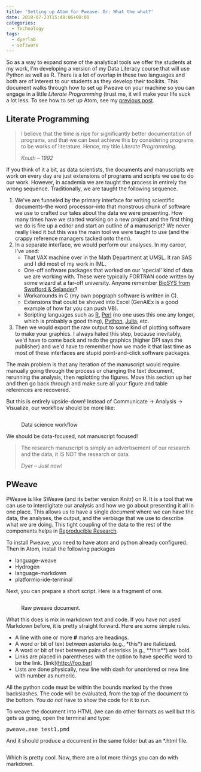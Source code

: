 ```yaml
---
title: 'Setting up Atom for Pweave. Or: What the what?'
date: 2018-07-23T15:48:06+00:00
categories:
  - Technology
tags:
  - dyerlab
  - software
---
```

So as a way to expand some of the analytical tools we offer the students at my work, I'm developing a version of my Data Literacy course that will use Python as well as R.  There is a lot of overlap in these two languages and both are of interest to our students as they develop their toolkits.  This document walks through how to set up Pweave on your machine so you can engage in a little _Literate Programming_ (trust me, it will make your life suck a lot less.  To see how to set up Atom, see my [previous post](https://rodneydyer.com/2018/06/20/the-atom-editor/).

## Literate Programming


<blockquote class="wp-block-quote">
  <p>
    I believe that the time is ripe for significantly better documentation of programs, and that we can best achieve this by considering programs to be works of literature.  Hence, my title <em>Literate Programming.</em>
  </p>
  
  <p>
    <cite>Knuth &#8211; 1992</cite>
  </p>
</blockquote>

If you think of it a bit, as data scientists, the documents and manuscripts we work on every day are just extensions of programs and scripts we use to do our work.  However, in academia we are taught the process in entirely the wrong sequence.  Traditionally, we are taught the following sequence.

  1. We've are funneled by the primary interface for writing scientific documents&#8211;the word processor&#8211;into that monstrous chunk of software we use to crafted our tales about the data we were presenting.  How many times have we started working on a new project and the first thing we do is fire up a editor and start an outline of a manuscript?  We never really liked it but this was the main tool we were taught to use (and the crappy reference managers tacked onto them). 
  2. In a separate interface, we would perform our analyses.   In my career, I've used: 
      * That VAX machine over in the Math Department at UMSL.  It ran SAS and I did most of my work in IML.
      * One-off software packages that worked on our &#8216;special' kind of data we are working with.  These were typically FORTRAN code written by some wizard at a far-off university.  Anyone remember [BioSYS from Swofford & Selander](http://doi.org/10.1093/oxfordjournals.jhered.a109497)?
      * Workarounds in C (my own popgraph software is written in C).
      * Extensions that could be shoved into Excel (GenAlEx is a good example of how far you can push VB).
      * Scripting languages such as [R](http://cran.r-project.org/), [Perl](http://www.perl.org/) (no one uses this one any longer, which is probably a good thing), [Python](http://www.python.org/), [Julia](https://julialang.org/), etc.
  3. Then we would export the raw output to some kind of plotting software to make your graphics.  I always hated this step, because inevitably, we'd have to come back and redo the graphics (higher DPI says the publisher) and we'd have to remember how we made it that last time as most of these interfaces are stupid point-and-click software packages.

The main problem is that any iteration of the manuscript would require manually going through the process or changing the text document, rerunning the analysis, then replotting the figures.  Move this section up her and then go back through and make sure all your figure and table references are recovered. 

But this is entirely upside-down!  Instead of Communicate -> Analysis -> Visualize, our workflow should be more like:<figure class="wp-block-image">

<img src="https://rodneydyer.com/wp-content/uploads/2018/07/DataWorkCycle.png" alt="" class="wp-image-2103" srcset="https://rodneydyer.com/wp-content/uploads/2018/07/DataWorkCycle.png 658w, https://rodneydyer.com/wp-content/uploads/2018/07/DataWorkCycle-281x300.png 281w" sizes="(max-width: 658px) 100vw, 658px" /> <figcaption>Data science workflow</figcaption></figure> 

We should be data-focused, not manuscript focused!

<blockquote class="wp-block-quote">
  <p>
    The research manuscript is simply an advertisement of our research and the data, it IS NOT the research or data.
  </p>
  
  <p>
    <cite>Dyer &#8211; Just now!</cite>
  </p>
</blockquote>

## PWeave

PWeave is like SWeave (and its better version Knitr) on R. It is a tool that we can use to interdigitate our analysis and how we go about presenting it all in one place.  This allows us to have a single _document_ where we can have the data, the analyses, the output, and the verbiage that we use to describe what we are doing.  This tight coupling of the data to the rest of the components helps in [Reproducible Research](https://reproducibleresearch.net/).

To install Pweave, you need to have atom and python already configured.  Then in Atom, install the following packages

  * language-weave
  * Hydrogen
  * language-markdown
  * platformio-ide-terminal

Next, you can prepare a short script.  Here is a fragment of one.<figure class="wp-block-image">

<img src="https://rodneydyer.com/wp-content/uploads/2018/07/2018-07-23_14-20-35-e1532370195594.png" alt="" class="wp-image-2106" srcset="https://rodneydyer.com/wp-content/uploads/2018/07/2018-07-23_14-20-35-e1532370195594.png 518w, https://rodneydyer.com/wp-content/uploads/2018/07/2018-07-23_14-20-35-e1532370195594-292x300.png 292w" sizes="(max-width: 518px) 100vw, 518px" /> <figcaption>Raw pweave document.</figcaption></figure> 

<p class="has-very-dark-gray-color">
  What this does is mix in markdown text and code.  If you have not used Markdown before, it is pretty straight forward.  Here are some simple rules.
</p>

  * A line with one or more **#** marks are headings.
  * A word or bit of text between asterisks (e.g., \*this\*) are italicized.
  * A word or bit of text between pairs of asterisks (e.g., \*\*this\*\*) are bold.
  * Links are placed in parentheses with the option to have specific word to be the link.    \[link\](http://foo.bar)
  * Lists are done physically, new line with dash for unordered or new line with number as numeric.

All the python code must be within the bounds marked by the three backslashes.  The code will be evaluated, from the top of the document to the bottom.  You _do not_ have to show the code for it to run.  

To weave the document into HTML (we can do other formats as well but this gets us going, open the terminal and type:

<pre class="crayon-plain-tag">pweave.exe test1.pmd</pre>

And it should produce a document in the same folder but as an *.html file.<figure class="wp-block-image">

<img src="https://rodneydyer.com/wp-content/uploads/2018/07/2018-07-23_14-20-59.png" alt="" class="wp-image-2107" srcset="https://rodneydyer.com/wp-content/uploads/2018/07/2018-07-23_14-20-59.png 458w, https://rodneydyer.com/wp-content/uploads/2018/07/2018-07-23_14-20-59-162x300.png 162w" sizes="(max-width: 458px) 100vw, 458px" /> </figure> 

Which is pretty cool.  Now, there are a lot more things you can do with markdown.
